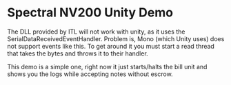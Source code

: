 # Spectral NV200 Unity Demo

The DLL provided by ITL will not work with unity, as it uses the SerialDataReceivedEventHandler. Problem is, Mono (which Unity uses) does not support events like this. To get around it you must start a read thread that takes the bytes and throws it to their handler.

This demo is a simple one, right now it just starts/halts the bill unit and shows you the logs while accepting notes without escrow.
